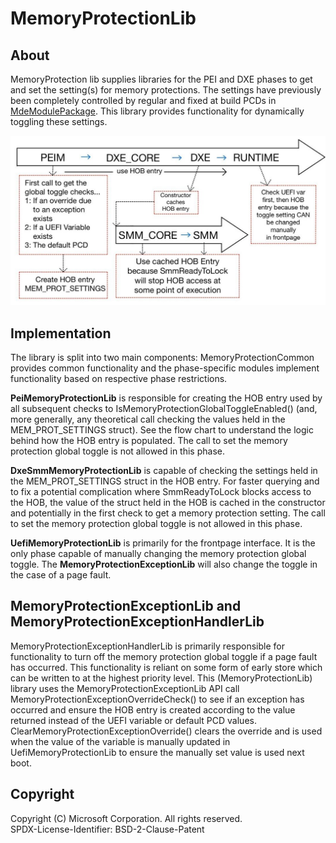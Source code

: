 # MemoryProtectionLib

## About

MemoryProtection lib supplies libraries for the PEI and DXE phases to get and set the setting(s) for memory
protections. The settings have previously been completely controlled by regular and fixed at build PCDs in
[MdeModulePackage](https://github.com/tianocore/edk2/blob/master/MdeModulePkg/MdeModulePkg.dec). This library
provides functionality for dynamically toggling these settings.

![MemoryProtectionLib Flow](mem_prot_flow_mu.jpg)

## Implementation

The library is split into two main components: MemoryProtectionCommon provides common functionality and
the phase-specific modules implement functionality based on respective phase restrictions.

**PeiMemoryProtectionLib** is responsible for creating the HOB entry used by all subsequent checks to
IsMemoryProtectionGlobalToggleEnabled() (and, more generally, any theoretical call checking the values
held in the MEM_PROT_SETTINGS struct). See the flow chart to understand the logic behind how the HOB entry is
populated. The call to set the memory protection global toggle is not allowed in this phase.

**DxeSmmMemoryProtectionLib** is capable of checking the settings held in the MEM_PROT_SETTINGS struct in the
HOB entry. For faster querying and to fix a potential complication where SmmReadyToLock blocks access to the HOB,
the value of the struct held in the HOB is cached in the constructor and potentially in the first check to get a
memory protection setting. The call to set the memory protection global toggle is not allowed in this phase.

**UefiMemoryProtectionLib** is primarily for the frontpage interface. It is the only phase capable of manually
changing the memory protection global toggle. The **MemoryProtectionExceptionLib** will also change the toggle in
the case of a page fault.

## MemoryProtectionExceptionLib and MemoryProtectionExceptionHandlerLib

MemoryProtectionExceptionHandlerLib is primarily responsible for functionality to turn off the memory protection
global toggle if a page fault has occurred. This functionality is reliant on some form of early store which
can be written to at
the highest priority level. This (MemoryProtectionLib) library uses the MemoryProtectionExceptionLib API call
MemoryProtectionExceptionOverrideCheck() to see if an exception has occurred and ensure the HOB entry is created
according to the value returned instead of the UEFI variable or default PCD values.
ClearMemoryProtectionExceptionOverride() clears the override and is used when the value of the variable is manually
updated in UefiMemoryProtectionLib to ensure the manually set value is used next boot.

## Copyright

Copyright (C) Microsoft Corporation. All rights reserved.  
SPDX-License-Identifier: BSD-2-Clause-Patent

